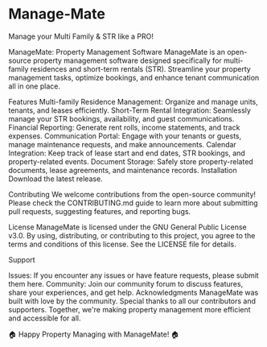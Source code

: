 # Manage-Mate
Manage your Multi Family &amp; STR like a PRO! 


ManageMate: Property Management Software
ManageMate is an open-source property management software designed specifically for multi-family residences and short-term rentals (STR). Streamline your property management tasks, optimize bookings, and enhance tenant communication all in one place.

Features
Multi-family Residence Management: Organize and manage units, tenants, and leases efficiently.
Short-Term Rental Integration: Seamlessly manage your STR bookings, availability, and guest communications.
Financial Reporting: Generate rent rolls, income statements, and track expenses.
Communication Portal: Engage with your tenants or guests, manage maintenance requests, and make announcements.
Calendar Integration: Keep track of lease start and end dates, STR bookings, and property-related events.
Document Storage: Safely store property-related documents, lease agreements, and maintenance records.
Installation
Download the latest release.

Contributing
We welcome contributions from the open-source community! Please check the CONTRIBUTING.md guide to learn more about submitting pull requests, suggesting features, and reporting bugs.

License
ManageMate is licensed under the GNU General Public License v3.0. By using, distributing, or contributing to this project, you agree to the terms and conditions of this license. See the LICENSE file for details.

Support

Issues: If you encounter any issues or have feature requests, please submit them here.
Community: Join our community forum to discuss features, share your experiences, and get help.
Acknowledgments
ManageMate was built with love by the community. Special thanks to all our contributors and supporters. Together, we're making property management more efficient and accessible for all.

🏠 Happy Property Managing with ManageMate! 🏠


